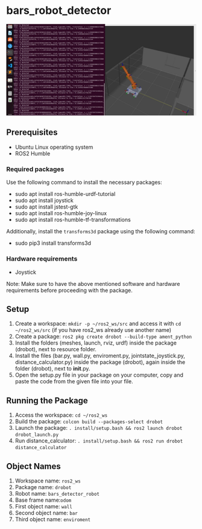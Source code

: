 # bars_robot_detector
![Image Alt Text](./assets/bars_detector.jpeg)
## Prerequisites
- Ubuntu Linux operating system
- ROS2 Humble
### Required packages
Use the following command to install the necessary packages:
- sudo apt install ros-humble-urdf-tutorial
- sudo apt install joystick
- sudo apt install jstest-gtk
- sudo apt install ros-humble-joy-linux
- sudo apt install ros-humble-tf-transformations

Additionally, install the `transforms3d` package using the following command:
- sudo pip3 install transforms3d

### Hardware requirements
- Joystick

Note: Make sure to have the above mentioned software and hardware requirements before proceeding with the package.

## Setup
1. Create a workspace: `mkdir -p ~/ros2_ws/src` and access it with `cd ~/ros2_ws/src` (if you have ros2_ws already use another name)
2. Create a package: `ros2 pkg create drobot --build-type ament_python`
3. Install the folders (meshes, launch, rviz, urdf) inside the package (drobot), next to resource folder.
4. Install the files (bar.py, wall.py, enviroment.py, jointstate_joystick.py, distance_calculator.py) inside the package (drobot), again inside the folder (drobot), next to __init__.py.
5. Open the setup.py file in your package on your computer, copy and paste the code from the given file into your file.

## Running the Package
1. Access the workspace: `cd ~/ros2_ws`
2. Build the package: `colcon build --packages-select drobot`
3. Launch the package: `. install/setup.bash && ros2 launch drobot drobot_launch.py`
4. Run distance_calculator: `. install/setup.bash && ros2 run drobot distance_calculator`

## Object Names
1. Workspace name: `ros2_ws`
2. Package name: `drobot`
3. Robot name: `bars_detector_robot`
4. Base frame name:`odom`
5. First object name: `wall`
6. Second object name: `bar`
7. Third object name: `enviroment`
